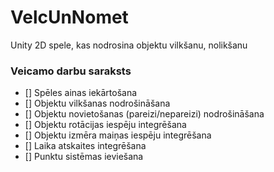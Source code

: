 # VelcUnNomet
Unity 2D spele, kas nodrosina objektu vilkšanu, nolikšanu

### Veicamo darbu saraksts
- [] Spēles ainas iekārtošana
- [] Objektu vilkšanas nodrošināšana
- [] Objektu novietošanas (pareizi/nepareizi) nodrošināšana
- [] Objektu rotācijas iespēju integrēšana
- [] Objektu izmēra maiņas iespēju integrēšana
- [] Laika atskaites integrēšana
- [] Punktu sistēmas ieviešana
